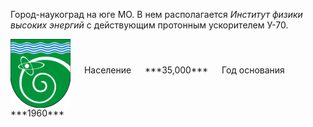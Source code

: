 <!--2021-11-26 01:25:14-->
Город-наукоград на юге МО. В нем располагается *Институт физики высоких энергий* с действующим протонным ускорителем У-70.

<span class="dt">
  <img src="Protvino.svg" align="middle" width="96px"> &emsp; 
<span class="dtc">
  Население &emsp; ***35,000*** &emsp;
  Год&nbsp;основания &emsp; ***1960***
</span>
</span>